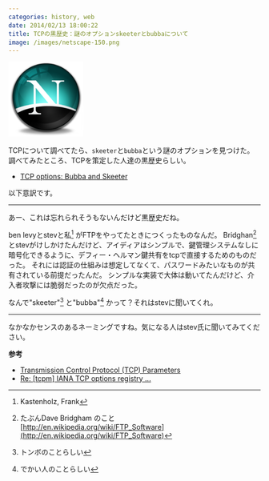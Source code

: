 ```yaml
---
categories: history, web
date: 2014/02/13 18:00:22
title: TCPの黒歴史：謎のオプションskeeterとbubbaについて
image: /images/netscape-150.png
---
```


![ns](/images/netscape-150.png ) 

TCPについて調べてたら、`skeeter`と`bubba`という謎のオプションを見つけた。
調べてみたところ、TCPを策定した人達の黒歴史らしい。

* [TCP options: Bubba and Skeeter](http://mailman.postel.org/pipermail/internet-history/2001-November/000073.html ) 

以下意訳です。

<hr>

あー、これは忘れられそうもないんだけど黒歴史だね。

ben levyとstevと私[^1] がFTPをやってたときにつくったものなんだ。
Bridghan[^2]とstevがけしかけたんだけど、アイディアはシンプルで、鍵管理システムなしに暗号化できるように、デフィー・ヘルマン鍵共有をtcpで直接するためのものだった。
それには認証の仕組みは想定してなくて、パスワードみたいなものが共有されている前提だったんだ。
シンプルな実装で大体は動いてたんだけど、介入者攻撃には脆弱だったのが欠点だった。

なんで"skeeter"[^3]  と"bubba"[^4] かって？それはstevに聞いてくれ。

<hr>

なかなかセンスのあるネーミングですね。気になる人はstev氏に聞いてみてください。


**参考**

* [Transmission Control Protocol (TCP) Parameters](http://www.iana.org/assignments/tcp-parameters/tcp-parameters.xhtml ) 
* [Re: [tcpm] IANA TCP options registry ...](http://www.ietf.org/mail-archive/web/tcpm/current/msg05424.html ) 


[^1]: Kastenholz, Frank
[^2]: たぶんDave Bridgham のこと [http://en.wikipedia.org/wiki/FTP_Software](http://en.wikipedia.org/wiki/FTP_Software)
[^3]: トンボのことらしい
[^4]: でかい人のことらしい
